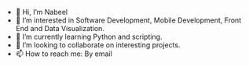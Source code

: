 - 👋 Hi, I’m Nabeel
- 👀 I’m interested in Software Development, Mobile Development, Front End and Data Visualization.
- 🌱 I’m currently learning Python and scripting. 
- 💞️ I’m looking to collaborate on interesting projects.
- 📫 How to reach me: By email

<!---
nakhan8/nakhan8 is a ✨ special ✨ repository because its `README.md` (this file) appears on your GitHub profile.
You can click the Preview link to take a look at your changes.
--->
